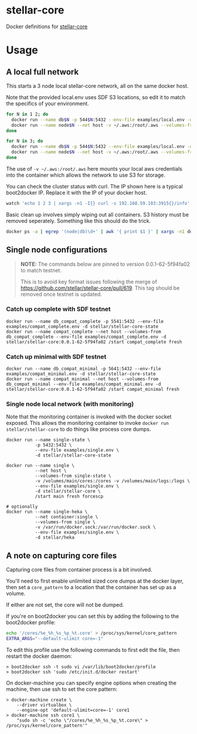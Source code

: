 # stellar-core

Docker definitions for [stellar-core](https://github.com/stellar/stellar-core)

# Usage


## A local full network

This starts a 3 node local stellar-core network, all on the same docker host.

Note that the provided local.env uses SDF S3 locations, so edit it to match the specifics of your environment.

```sh
for N in 1 2; do
  docker run --name db$N -p 544$N:5432 --env-file examples/local.env -d stellar/stellar-core-state
  docker run --name node$N --net host -v ~/.aws:/root/.aws --volumes-from db$N --env-file examples/local.env -d stellar/stellar-core /start node$N fresh forcescp
done

for N in 3; do
  docker run --name db$N -p 544$N:5432 --env-file examples/local.env -d stellar/stellar-core-state
  docker run --name node$N --net host -v ~/.aws:/root/.aws --volumes-from db$N --env-file examples/local.env -d stellar/stellar-core /start node$N fresh
done
```

The use of `-v ~/.aws:/root/.aws` here mounts your local aws credentials into the container which allows the network to use S3 for storage.

You can check the cluster status with curl. The IP shown here is a typical boot2docker IP. Replace it with the IP of your docker host.

```sh
watch 'echo 1 2 3 | xargs -n1 -I{} curl -s 192.168.59.103:3915{}/info'
```

Basic clean up involves simply wiping out all containers. S3 history must be removed seperately. Something like this should do the trick.

```sh
docker ps -a | egrep '(node|db)\d+' | awk '{ print $1 }' | xargs -n1 docker rm -f -v
```

## Single node configurations

> **NOTE:** The commands below are pinned to version 0.0.1-62-5f94fa02 to match testnet.
> 
> This is to avoid key format issues following the merge of https://github.com/stellar/stellar-core/pull/619. This tag should be removed once testnet is updated.

### Catch up complete with SDF testnet

```
docker run --name db_compat_complete -p 5541:5432 --env-file examples/compat_complete.env -d stellar/stellar-core-state
docker run --name compat_complete --net host --volumes-from db_compat_complete --env-file examples/compat_complete.env -d stellar/stellar-core:0.0.1-62-5f94fa02 /start compat_complete fresh
```

### Catch up minimal with SDF testnet

```
docker run --name db_compat_minimal -p 5641:5432 --env-file examples/compat_minimal.env -d stellar/stellar-core-state
docker run --name compat_minimal --net host --volumes-from db_compat_minimal --env-file examples/compat_minimal.env -d stellar/stellar-core:0.0.1-62-5f94fa02 /start compat_minimal fresh
```

### Single node local network (with monitoring)

Note that the monitoring container is invoked with the docker socket exposed. This allows the monitoring container to invoke `docker run stellar/stellar-core` to do things like process core dumps.

```
docker run --name single-state \
           -p 5432:5432 \
           --env-file examples/single.env \
           -d stellar/stellar-core-state

docker run --name single \
           --net host \
           --volumes-from single-state \
           -v /volumes/main/cores:/cores -v /volumes/main/logs:/logs \
           --env-file examples/single.env \
           -d stellar/stellar-core \
           /start main fresh forcescp

# optionally
docker run --name single-heka \
           --net container:single \
           --volumes-from single \
           -v /var/run/docker.sock:/var/run/docker.sock \
           --env-file examples/single.env \
           -d stellar/heka
```

## A note on capturing core files

Capturing core files from container process is a bit involved.

You'll need to first enable unlimited sized core dumps at the docker layer, then set a `core_pattern` to a location that the container has set up as a volume.

If either are not set, the core will not be dumped.

If you're on boot2docker you can set this by adding the following to the boot2docker profile:

```sh
echo '/cores/%e_%h_%s_%p_%t.core' > /proc/sys/kernel/core_pattern
EXTRA_ARGS="--default-ulimit core=-1"
```

To edit this profile use the following commands to first edit the file, then restart the docker daemon:

```console
> boot2docker ssh -t sudo vi /var/lib/boot2docker/profile
> boot2docker ssh 'sudo /etc/init.d/docker restart'
```

On docker-machine you can specify engine options when creating the machine, then use ssh to set the core pattern:

```console
> docker-machine create \
    --driver virtualbox \
    --engine-opt 'default-ulimit=core=-1' core1
> docker-machine ssh core1 \
    "sudo sh -c 'echo \"/cores/%e_%h_%s_%p_%t.core\" > /proc/sys/kernel/core_pattern'"
```

